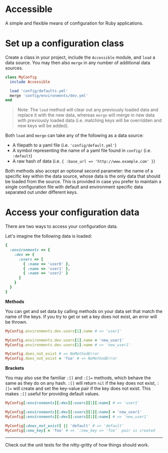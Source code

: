 # Accessible
A simple and flexible means of configuration for Ruby applications.

# Set up a configuration class
Create a class in your project, include the `Accessible` module, and `load` a data source. You may then also `merge` in any number of additional data sources.
```ruby
class MyConfig
  include Accessible

  load 'config/defaults.yml'
  merge 'config/environments/dev.yml'
end
```

> Note: The `load` method will clear out any previously loaded data and replace it with the new data, whereas `merge` will merge in new data with previously loaded data (i.e. matching keys will be overridden and new keys will be added).

Both `load` and `merge` can take any of the following as a data source:
- A filepath to a yaml file (i.e. `'config/default.yml'`)
- A symbol representing the name of a yaml file found in `config/` (i.e. `:default`)
- A raw hash of data (i.e. `{ :base_url => 'http://www.example.com' }`)

Both methods also accept an optional second parameter: the name of a specific key within the data source, whose data is the only data that should be loaded from the source. This is provided in case you prefer to maintain a single configuration file with default and environment specific data separated out under different keys.

# Access your configuration data
There are two ways to access your configuration data.

Let's imagine the following data is loaded:
```ruby
{
  :environments => {
    :dev => {
      :users => [
        { :name => 'user0' },
        { :name => 'user1' },
        { :name => 'user2' }
      ]
    }
  }
}
```

__Methods__

You can get and set data by calling methods on your data set that match the name of the keys. If you try to get or set a key does not exist, an error will be thrown.
```ruby
MyConfig.environments.dev.users[1].name # => 'user1'

MyConfig.environments.dev.users[1].name = 'new_user1'
MyConfig.environments.dev.users[1].name # => 'new_user1'

MyConfig.does_not_exist # => NoMethodError
MyConfig.does_not_exist = 'foo' # => NoMethodError
```

__Brackets__

You may also use the familiar `:[]` and `:[]=` methods, which behave the same as they do on any hash. `:[]` will return `nil` if the key does not exist, `:[]=` will create and set the key-value pair if the key does not exist. This makes `:[]` useful for providing default values.
```ruby
MyConfig[:environments][:dev][:users][1][:name] # => 'user1'

MyConfig[:environments][:dev][:users][1][:name] = 'new_user1'
MyConfig[:environments][:dev][:users][1][:name] # => 'new_user1'

MyConfig[:does_not_exist] || 'default' # => 'default'
MyConfig[:new_key] = 'foo' # => `:new_key => 'foo'` pair is created
```

---

Check out the unit tests for the nitty-gritty of how things should work.
